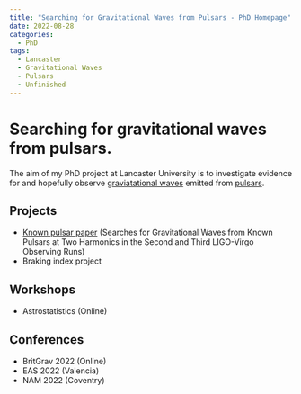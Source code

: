 ```yaml
---
title: "Searching for Gravitational Waves from Pulsars - PhD Homepage"
date: 2022-08-28
categories:
  - PhD
tags:
  - Lancaster
  - Gravitational Waves
  - Pulsars
  - Unfinished
---
```


# Searching for gravitational waves from pulsars.

The aim of my PhD project at Lancaster University is to investigate evidence for and hopefully observe [graviatational waves](_posts/2022-08-28-gravitational-waves.md) emitted from [pulsars](_posts/2022-08-28-pulsars.md). 

## Projects
  - [Known pulsar paper](_posts/2022-08-28-known-pulsar-paper.md) (Searches for Gravitational Waves from Known Pulsars at Two Harmonics in the Second and Third LIGO-Virgo Observing Runs)
  - Braking index project

## Workshops
  - Astrostatistics (Online)

## Conferences
  - BritGrav 2022 (Online)
  - EAS 2022 (Valencia)
  - NAM 2022 (Coventry)
